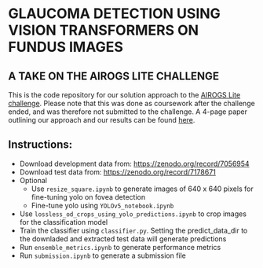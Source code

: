 # GLAUCOMA DETECTION USING VISION TRANSFORMERS ON FUNDUS IMAGES
## A TAKE ON THE AIROGS LITE CHALLENGE

This is the code repository for our solution approach to the [AIROGS Lite challenge](https://airogs-lite.grand-challenge.org). Please note that this was done as coursework after the challenge ended, and was therefore not submitted to the challenge. A 4-page paper outlining our approach and our results can be found [here](https://github.com/valbuc/AIROGSLite-ViT/blob/main/GlaucomaDetectViT.pdf).


## Instructions:

* Download development data from: https://zenodo.org/record/7056954
* Download test data from: https://zenodo.org/record/7178671
* Optional
  * Use `resize_square.ipynb` to generate images of 640 x 640 pixels for fine-tuning yolo on fovea detection
  * Fine-tune yolo using `YOLOv5_notebook.ipynb`
* Use `lossless_od_crops_using_yolo_predictions.ipynb` to crop images for the classification model
* Train the classifier using `classifier.py`. Setting the predict_data_dir to the downladed and extracted test data will generate predictions
* Run `ensemble_metrics.ipynb` to generate performance metrics  
* Run `submission.ipynb` to generate a submission file 
